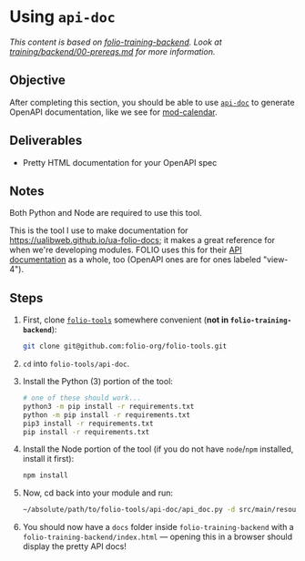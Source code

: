 # Using `api-doc`

_This content is based on
[folio-training-backend](https://github.com/ualibweb/folio-training-backend). Look at
[training/backend/00-prereqs.md](../training/backend/00-prereqs.md) for more information._

## Objective

After completing this section, you should be able to use
[`api-doc`](https://github.com/folio-org/folio-tools/tree/master/api-doc) to generate OpenAPI
documentation, like we see for
[mod-calendar](https://s3.amazonaws.com/foliodocs/api/mod-calendar/s/calendar.html).

## Deliverables

- Pretty HTML documentation for your OpenAPI spec

## Notes

Both Python and Node are required to use this tool.

This is the tool I use to make documentation for https://ualibweb.github.io/ua-folio-docs; it makes
a great reference for when we're developing modules. FOLIO uses this for their
[API documentation](https://dev.folio.org/reference/api/) as a whole, too (OpenAPI ones are for ones
labeled "view-4").

## Steps

1. First, clone [`folio-tools`](https://github.com/folio-org/folio-tools) somewhere convenient
   (**not in `folio-training-backend`**):

   ```sh
   git clone git@github.com:folio-org/folio-tools.git
   ```

1. `cd` into `folio-tools/api-doc`.
1. Install the Python (3) portion of the tool:

   ```sh
   # one of these should work...
   python3 -m pip install -r requirements.txt
   python -m pip install -r requirements.txt
   pip3 install -r requirements.txt
   pip install -r requirements.txt
   ```

1. Install the Node portion of the tool (if you do not have `node`/`npm` installed, install it
   first):

   ```sh
   npm install
   ```

1. Now, cd back into your module and run:

   ```sh
   ~/absolute/path/to/folio-tools/api-doc/api_doc.py -d src/main/resources/api/ -t OAS -o docs
   ```

1. You should now have a `docs` folder inside `folio-training-backend` with a
   `folio-training-backend/index.html` — opening this in a browser should display the pretty API
   docs!
